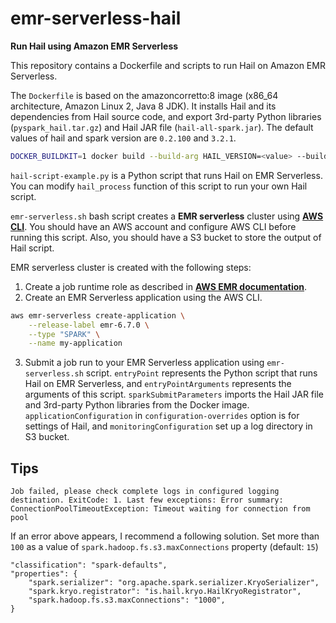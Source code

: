 # emr-serverless-hail

**Run Hail using Amazon EMR Serverless**

This repository contains a Dockerfile and scripts to run Hail on Amazon EMR Serverless.

The `Dockerfile` is based on the amazoncorretto:8 image (x86_64 architecture, Amazon Linux 2, Java 8 JDK). 
It installs Hail and its dependencies from Hail source code, and export 3rd-party Python libraries (`pyspark_hail.tar.gz`) and Hail JAR file (`hail-all-spark.jar`).
The default values of hail and spark version are `0.2.100` and `3.2.1`.

```bash
DOCKER_BUILDKIT=1 docker build --build-arg HAIL_VERSION=<value> --build-arg SPARK_VERSION=<value> --output ./out_files .
```

`hail-script-example.py` is a Python script that runs Hail on EMR Serverless. You can modify `hail_process` function of this script to run your own Hail script.

`emr-serverless.sh` bash script creates a **EMR serverless** cluster using [**AWS CLI**](https://docs.aws.amazon.com/cli/latest/userguide/getting-started-install.html).
You should have an AWS account and configure AWS CLI before running this script.
Also, you should have a S3 bucket to store the output of Hail script.

EMR serverless cluster is created with the following steps:

1. Create a job runtime role as described in [**AWS EMR documentation**](https://docs.aws.amazon.com/emr/latest/EMR-Serverless-UserGuide/getting-started.html).
2. Create an EMR Serverless application using the AWS CLI.
```bash
aws emr-serverless create-application \
    --release-label emr-6.7.0 \
    --type "SPARK" \
    --name my-application
```
3. Submit a job run to your EMR Serverless application using `emr-serverless.sh` script. `entryPoint` represents the Python script that runs Hail on EMR Serverless, and `entryPointArguments` represents the arguments of this script. 
`sparkSubmitParameters` imports the Hail JAR file and 3rd-party Python libraries from the Docker image. `applicationConfiguration` in `configuration-overrides` option is for settings of Hail, and `monitoringConfiguration` set up a log directory in S3 bucket.

## Tips

```
Job failed, please check complete logs in configured logging destination. ExitCode: 1. Last few exceptions: Error summary: ConnectionPoolTimeoutException: Timeout waiting for connection from pool 
```
If an error above appears, I recommend a following solution.
Set more than `100` as a value of `spark.hadoop.fs.s3.maxConnections` property (default: `15`)
```
"classification": "spark-defaults",
"properties": {
    "spark.serializer": "org.apache.spark.serializer.KryoSerializer",
    "spark.kryo.registrator": "is.hail.kryo.HailKryoRegistrator",
    "spark.hadoop.fs.s3.maxConnections": "1000",
}
```

